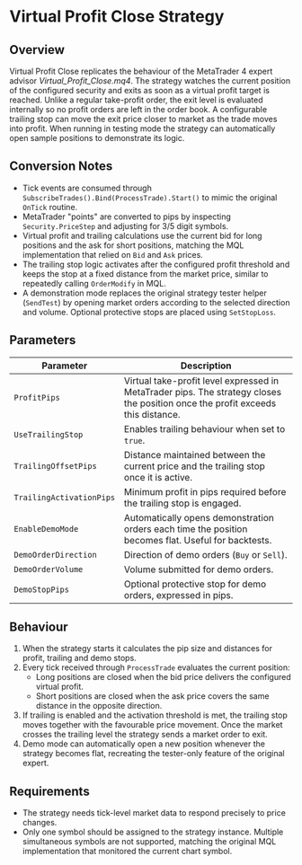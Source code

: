 # Virtual Profit Close Strategy

## Overview

Virtual Profit Close replicates the behaviour of the MetaTrader 4 expert advisor *Virtual_Profit_Close.mq4*. The strategy watches the
current position of the configured security and exits as soon as a virtual profit target is reached. Unlike a regular take-profit order,
the exit level is evaluated internally so no profit orders are left in the order book. A configurable trailing stop can move the exit
price closer to market as the trade moves into profit. When running in testing mode the strategy can automatically open sample positions
to demonstrate its logic.

## Conversion Notes

- Tick events are consumed through `SubscribeTrades().Bind(ProcessTrade).Start()` to mimic the original `OnTick` routine.
- MetaTrader "points" are converted to pips by inspecting `Security.PriceStep` and adjusting for 3/5 digit symbols.
- Virtual profit and trailing calculations use the current bid for long positions and the ask for short positions, matching the MQL
  implementation that relied on `Bid` and `Ask` prices.
- The trailing stop logic activates after the configured profit threshold and keeps the stop at a fixed distance from the market
  price, similar to repeatedly calling `OrderModify` in MQL.
- A demonstration mode replaces the original strategy tester helper (`SendTest`) by opening market orders according to the selected
  direction and volume. Optional protective stops are placed using `SetStopLoss`.

## Parameters

| Parameter | Description |
|-----------|-------------|
| `ProfitPips` | Virtual take-profit level expressed in MetaTrader pips. The strategy closes the position once the profit exceeds this distance. |
| `UseTrailingStop` | Enables trailing behaviour when set to `true`. |
| `TrailingOffsetPips` | Distance maintained between the current price and the trailing stop once it is active. |
| `TrailingActivationPips` | Minimum profit in pips required before the trailing stop is engaged. |
| `EnableDemoMode` | Automatically opens demonstration orders each time the position becomes flat. Useful for backtests. |
| `DemoOrderDirection` | Direction of demo orders (`Buy` or `Sell`). |
| `DemoOrderVolume` | Volume submitted for demo orders. |
| `DemoStopPips` | Optional protective stop for demo orders, expressed in pips. |

## Behaviour

1. When the strategy starts it calculates the pip size and distances for profit, trailing and demo stops.
2. Every tick received through `ProcessTrade` evaluates the current position:
   - Long positions are closed when the bid price delivers the configured virtual profit.
   - Short positions are closed when the ask price covers the same distance in the opposite direction.
3. If trailing is enabled and the activation threshold is met, the trailing stop moves together with the favourable price movement. Once
   the market crosses the trailing level the strategy sends a market order to exit.
4. Demo mode can automatically open a new position whenever the strategy becomes flat, recreating the tester-only feature of the
   original expert.

## Requirements

- The strategy needs tick-level market data to respond precisely to price changes.
- Only one symbol should be assigned to the strategy instance. Multiple simultaneous symbols are not supported, matching the original
  MQL implementation that monitored the current chart symbol.
